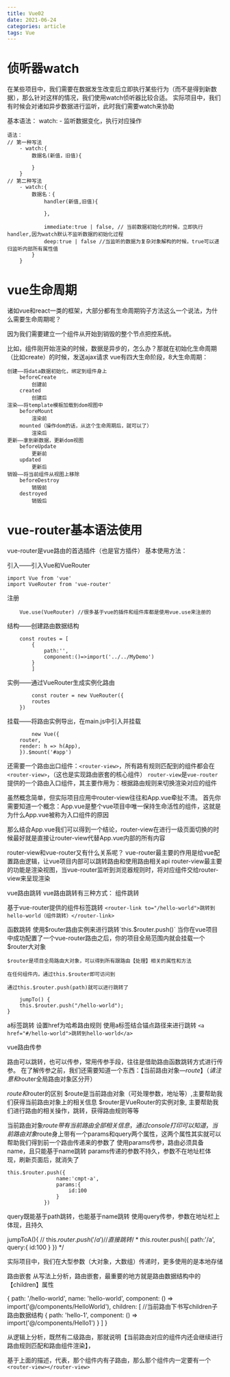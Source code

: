 ```yaml
---
title: Vue02
date: 2021-06-24
categories: article
tags: Vue
---
```

# 侦听器watch
在某些项目中，我们需要在数据发生改变后立即执行某些行为（而不是得到新数据），那么针对这样的情况，我们使用watch侦听器比较合适。
实际项目中，我们有时候会对诸如异步数据进行监听，此时我们需要watch来协助

基本语法：
watch:
    - 监听数据变化，执行对应操作
        
    语法：
    // 第一种写法
        - watch:{
            数据名(新值，旧值){

            }
        }
    // 第二种写法
        - watch:{
            数据名：{
                handler(新值,旧值){

                },

                immediate:true | false, // 当前数据初始化的时候，立即执行handler,因为watch默认不监听数据的初始化过程
                deep:true | false //当监听的数据为复杂对象解构的时候，true可以递归监听内部所有属性值
            }
        }

# vue生命周期
诸如vue和react一类的框架，大部分都有生命周期钩子方法这么一个说法，为什么需要生命周期呢？

因为我们需要建立一个组件从开始到销毁的整个节点把控系统。

比如，组件刚开始渲染的时候，数据是异步的，怎么办？那就在初始化生命周期（比如create）的时候，发送ajax请求
vue有四大生命阶段，8大生命周期：

    创建——将data数据初始化，绑定到组件身上
        beforeCreate
            创建前
        created
            创建后
    渲染——将template模板加载到dom视图中
        beforeMount
            渲染前
        mounted（操作dom的话，从这个生命周期后，就可以了）
            渲染后
    更新——拿到新数据，更新dom视图
        beforeUpdate
            更新前
        updated
            更新后
    销毁——将当前组件从视图上移除
        beforeDestroy
            销毁前
        destroyed
            销毁后
# vue-router基本语法使用
vue-router是vue路由的首选插件（也是官方插件）
基本使用方法：

引入——引入Vue和VueRouter
    
    import Vue from 'vue'
    import VueRouter from 'vue-router'
    
注册
    
        Vue.use(VueRouter) //很多基于vue的插件和组件库都是使用vue.use来注册的
    
结构——创建路由数据结构
    
        const routes = [
            {
                path:'',
                component:()=>import('../../MyDemo')
            }
            ]
    
实例——通过VueRouter生成实例化路由
    
            const router = new VueRouter({
            routes
        })
    
挂载——将路由实例导出，在main.js中引入并挂载
    
            new Vue({
        router,
        render: h => h(App),
        }).$mount('#app')
    
还需要一个路由出口组件：`<router-view>`，所有路有规则匹配到的组件都会在`<router-view>`，（这也是实现路由嵌套的核心组件）
`router-view`是`vue-router`提供的一个路由入口组件，其主要作用为：根据路由规则来切换渲染对应的组件

虽然概念简单，但实际项目应用中router-view往往和App.vue牵扯不清。
首先你需要知道一个概念：App.vue是整个vue项目中唯一保持生命活性的组件，这就是为什么App.vue被称为入口组件的原因

那么结合App.vue我们可以得到一个结论，router-view在进行一级页面切换的时候最好就是直接让router-view代替App.vue内部的所有内容

router-view和vue-router又有什么关系呢？
    vue-router最主要的作用是给vue配置路由逻辑，让vue项目内部可以跳转路由和使用路由相关api
    router-view最主要的功能是渲染视图，当vue-router监听到浏览器规则时，将对应组件交给router-view来呈现渲染

vue路由跳转
vue路由跳转有三种方式：
组件跳转

基于vue-router提供的组件标签跳转
    `<router-link to="/hello-world">跳转到hello-world（组件跳转）</router-link>`

函数跳转
 使用$router路由实例来进行跳转`this.$router.push()`
    当你在vue项目中成功配置了一个vue-router路由之后，你的项目全局范围内就会挂载一个$router大对象

    $router是项目全局路由大对象，可以得到所有跟路由【处理】相关的属性和方法

    在任何组件内，通过this.$router即可访问到

    通过this.$router.push(path)就可以进行跳转了
    
        jumpTo() {
        this.$router.push("/hello-world");
    }
    
a标签跳转 设置href为哈希路由规则
使用a标签结合锚点路径来进行跳转
    `<a href="#/hello-world">跳转到hello-world</a>`

vue路由传参

路由可以跳转，也可以传参，常用传参手段，往往是借助路由函数跳转方式进行传参。
在了解传参之前，我们还需要知道一个东西：【当前路由对象—$route】（请注意和$router全局路由对象区分开）

$route和$router的区别
	$route是当前路由对象（可处理参数，地址等）,主要帮助我们获得当前路由对象上的相关信息
	$router是VueRouter的实例对象, 主要帮助我们进行路由的相关操作，跳转，获得路由规则等等

当前路由对象$route带有当前路由全部相关信息，通过console打印可以知道，当前路由对象$route身上带有一个params和query两个属性，这两个属性其实就可以帮助我们得到前一个路由传递来的参数了
使用params传参，路由必须具备name，且只能基于name跳转
params传递的参数不持久，参数不在地址栏体现，刷新页面后，就消失了

    this.$router.push({
                    name:'cmpt-a',
                    params:{
                        id:100
                    }
                })

query既能基于path跳转，也能基于name跳转
使用query传参，参数在地址栏上体现，且持久

  jumpToA(){
                // this.$router.push('/a') //直接跳转
                /* this.$router.push({
                    path:'/a',
                    query:{
                        id:100
                    }
                }) */

实际项目中，我们在大型参数（大对象，大数组）传递时，更多使用的是本地存储

路由嵌套
从写法上分析，路由嵌套，最重要的地方就是路由数据结构中的【children】属性

{
        path: '/hello-world',
        name: 'hello-world',
        component: () => import('@/components/HelloWorld'),
        children: [		//当前路由下书写children子路由数据结构
            {
                path: 'hello-1',
                component: () => import('@/components/Hello1')
            }
        ]
    }

从逻辑上分析，既然有二级路由，那就说明【当前路由对应的组件内还会继续进行路由规则匹配和路由组件渲染】，

基于上面的描述，代表，那个组件内有子路由，那么那个组件内一定要有一个`<router-view></router-view>`